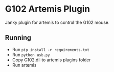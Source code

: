 # G102 Artemis Plugin

Janky plugin for artemis to control the G102 mouse.

## Running

- Run `pip install -r requirements.txt`
- Run `python usb.py`
- Copy G102.dll to artemis plugins folder
- Run artemis